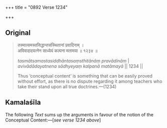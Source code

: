 +++
title = "0892 Verse 1234"

+++
## Original 
>
> तस्मात्समस्तसिद्धान्तसंस्थितानां प्रवादिनाम् ।  
> अविवादादयत्नेन साध्येयं कल्पना मतामया ॥ १२३४ ॥ 
>
> *tasmātsamastasiddhāntasaṃsthitānāṃ pravādinām* \|  
> *avivādādayatnena sādhyeyaṃ kalpanā matāmayā* \|\| 1234 \|\| 
>
> Thus ‘conceptual content’ is something that can be easily proved without effort, as there is no dispute regarding it among teachers who take their stand upon all true doctrines.—(1234)



## Kamalaśīla

The following *Text* sums up the arguments in favour of the notion of the Conceptual Content:—[*see verse 1234 above*]


